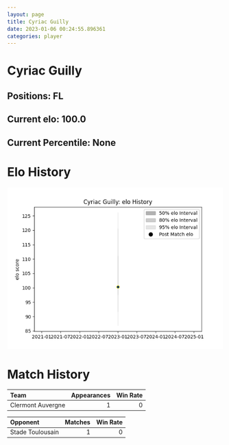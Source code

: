 ```yaml
---  
layout: page  
title: Cyriac Guilly  
date: 2023-01-06 00:24:55.896361  
categories: player  
---
```

# Cyriac Guilly

## Positions: FL

## Current elo: 100.0

## Current Percentile: None

# Elo History


![elo history](history_CyriacGuilly.png)
# Match History


| Team              |   Appearances |   Win Rate |
|:------------------|--------------:|-----------:|
| Clermont Auvergne |             1 |          0 |

| Opponent         |   Matches |   Win Rate |
|:-----------------|----------:|-----------:|
| Stade Toulousain |         1 |          0 |